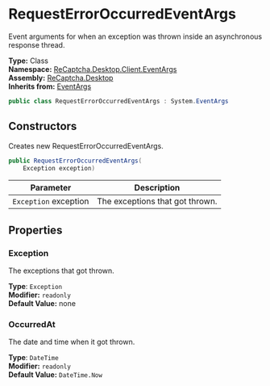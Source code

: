 # RequestErrorOccurredEventArgs
Event arguments for when an exception was thrown inside an asynchronous response thread.

**Type:** Class
<br />
**Namespace:** [ReCaptcha.Desktop.Client.EventArgs](/ReCaptcha.Desktop/reference/recaptcha.desktop/eventargs/)
<br />
**Assembly:** [ReCaptcha.Desktop](/ReCaptcha.Desktop/reference/recaptcha.desktop/)
<br />
**Inherits from:** [EventArgs](https://learn.microsoft.com/dotnet/api/system.eventargs)

```cs
public class RequestErrorOccurredEventArgs : System.EventArgs
```

## Constructors
Creates new RequestErrorOccurredEventArgs.
```cs
public RequestErrorOccurredEventArgs(
    Exception exception)
```
| Parameter                                                                                   | Description                                                 |
|---------------------------------------------------------------------------------------------|-------------------------------------------------------------|
| `Exception` exception | The exceptions that got thrown. |

## Properties

### Exception
The exceptions that got thrown.

**Type**: `Exception`
<br />
**Modifier:** `readonly`
<br />
**Default Value:** none

### OccurredAt
The date and time when it got thrown.

**Type**: `DateTime`
<br />
**Modifier:** `readonly`
<br />
**Default Value:** `DateTime.Now`